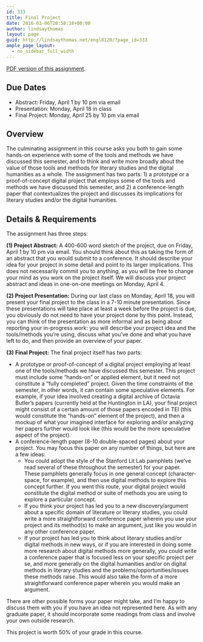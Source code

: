 ```yaml
---
id: 333
title: Final Project
date: 2016-03-06T20:58:18+00:00
author: lindsaythomas
layout: page
guid: http://lindsaythomas.net/engl8120/?page_id=333
ample_page_layout:
  - no_sidebar_full_width
---
```

<a href="http://lindsaythomas.net/engl8120/wp-content/uploads/sites/12/2016/03/Final-Project-ENGL-8120-S16.pdf" rel="">PDF version of this assignment</a>.

## Due Dates

  * Abstract: Friday, April 1 by 10 pm via email
  * Presentation: Monday, April 18 in class
  * Final Project: Monday, April 25 by 10 pm via email

## Overview

The culminating assignment in this course asks you both to gain some hands-on experience with some of the tools and methods we have discussed this semester, and to think and write more broadly about the value of those tools and methods for literary studies and the digital humanities as a whole. The assignment has two parts: 1) a prototype or a proof-of-concept digital project that employs some of the tools and methods we have discussed this semester, and 2) a conference-length paper that contextualizes the project and discusses its implications for literary studies and/or the digital humanities.

## Details & Requirements

The assignment has three steps:

**(1) Project Abstract:** A 400-600 word sketch of the project, due on Friday, April 1 by 10 pm via email. You should think about this as taking the form of an abstract that you would submit to a conference. It should describe your idea for your project in some detail and point to its larger implications. This does not necessarily commit you to anything, as you will be free to change your mind as you work on the project itself. We will discuss your project abstract and ideas in one-on-one meetings on Monday, April 4.

**(2) Project Presentation:** During our last class on Monday, April 18, you will present your final project to the class in a 7-10 minute presentation. Since these presentations will take place at least a week before the project is due, you obviously do not need to have your project done by this point. Instead, you can think of the presentation as more informal and as being about reporting your in-progress work: you will describe your project idea and the tools/methods you’re using, discuss what you’ve done and what you have left to do, and then provide an overview of your paper.

**(3)** **Final Project:** The final project itself has two parts:

  * A prototype or proof-of-concept of a digital project employing at least one of the tools/methods we have discussed this semester. This project must include some “hands-on” or applied element, but it need not constitute a “fully completed” project. Given the time constraints of the semester, in other words, it can contain some speculative elements. For example, if your idea involved creating a digital archive of Octavia Butler’s papers (currently held at the Huntington in LA), your final project might consist of a certain amount of those papers encoded in TEI (this would constitute the “hands-on” element of the project), and then a mockup of what your imagined interface for exploring and/or analyzing her papers further would look like (this would be the more speculative aspect of the project).
  * A conference-length paper (8-10 double-spaced pages) about your project. You may focus this paper on any number of things, but here are a few ideas: 
      * You could adopt the style of the Stanford Lit Lab pamphlets (we’ve read several of these throughout the semester) for your paper. These pamphlets generally focus in one general concept (character-space, for example), and then use digital methods to explore this concept further. If you went this route, your digital project would constitute the digital method or suite of methods you are using to explore a particular concept.
      * If you think your project has led you to a new discovery/argument about a specific domain of literature or literary studies, you could write a more straightforward conference paper wherein you use your project and its method(s) to make an argument, just like you would in any other conference paper.
      * If your project has led you to think about literary studies and/or digital methods in new ways, or if you are interested in doing some more research about digital methods more generally, you could write a conference paper that is focused less on your specific project per se, and more generally on the digital humanities and/or on digital methods in literary studies and the problems/opportunities/issues these methods raise. This would also take the form of a more straightforward conference paper wherein you would make an argument.

There are other possible forms your paper might take, and I’m happy to discuss them with you if you have an idea not represented here. As with any graduate paper, it should incorporate some readings from class and involve your own outside research.

This project is worth 50% of your grade in this course.